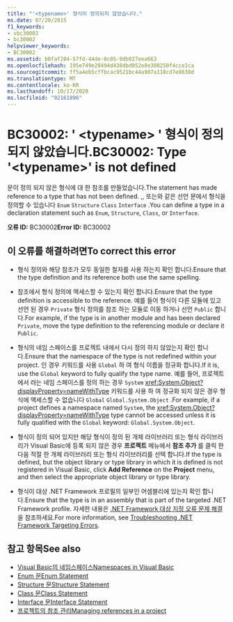 ```yaml
---
title: "'<typename>' 형식이 정의되지 않았습니다."
ms.date: 07/20/2015
f1_keywords:
- vbc30002
- bc30002
helpviewer_keywords:
- BC30002
ms.assetid: b0faf204-57fd-44de-8c05-9db027eea663
ms.openlocfilehash: 195e749e29494d438dbd052e8e308250f4cce1ca
ms.sourcegitcommit: ff5a4eb5cffbcac9521bc44a907a118cd7e8638d
ms.translationtype: MT
ms.contentlocale: ko-KR
ms.lasthandoff: 10/17/2020
ms.locfileid: "92161896"
---
```

# <a name="bc30002-type-typename-is-not-defined"></a><span data-ttu-id="80140-102">BC30002: ' \<typename> ' 형식이 정의 되지 않았습니다.</span><span class="sxs-lookup"><span data-stu-id="80140-102">BC30002: Type '\<typename>' is not defined</span></span>

<span data-ttu-id="80140-103">문이 정의 되지 않은 형식에 대 한 참조를 만들었습니다.</span><span class="sxs-lookup"><span data-stu-id="80140-103">The statement has made reference to a type that has not been defined.</span></span> <span data-ttu-id="80140-104">,, 또는와 같은 선언 문에서 형식을 정의할 수 있습니다 `Enum` `Structure` `Class` `Interface` .</span><span class="sxs-lookup"><span data-stu-id="80140-104">You can define a type in a declaration statement such as `Enum`, `Structure`, `Class`, or `Interface`.</span></span>

 <span data-ttu-id="80140-105">**오류 ID:** BC30002</span><span class="sxs-lookup"><span data-stu-id="80140-105">**Error ID:** BC30002</span></span>

## <a name="to-correct-this-error"></a><span data-ttu-id="80140-106">이 오류를 해결하려면</span><span class="sxs-lookup"><span data-stu-id="80140-106">To correct this error</span></span>

- <span data-ttu-id="80140-107">형식 정의와 해당 참조가 모두 동일한 철자를 사용 하는지 확인 합니다.</span><span class="sxs-lookup"><span data-stu-id="80140-107">Ensure that the type definition and its reference both use the same spelling.</span></span>

- <span data-ttu-id="80140-108">참조에서 형식 정의에 액세스할 수 있는지 확인 합니다.</span><span class="sxs-lookup"><span data-stu-id="80140-108">Ensure that the type definition is accessible to the reference.</span></span> <span data-ttu-id="80140-109">예를 들어 형식이 다른 모듈에 있고 선언 된 경우 `Private` 형식 정의를 참조 하는 모듈로 이동 하거나 선언 `Public` 합니다.</span><span class="sxs-lookup"><span data-stu-id="80140-109">For example, if the type is in another module and has been declared `Private`, move the type definition to the referencing module or declare it `Public`.</span></span>

- <span data-ttu-id="80140-110">형식의 네임 스페이스를 프로젝트 내에서 다시 정의 하지 않았는지 확인 합니다.</span><span class="sxs-lookup"><span data-stu-id="80140-110">Ensure that the namespace of the type is not redefined within your project.</span></span> <span data-ttu-id="80140-111">인 경우 키워드를 사용 `Global` 하 여 형식 이름을 정규화 합니다.</span><span class="sxs-lookup"><span data-stu-id="80140-111">If it is, use the `Global` keyword to fully qualify the type name.</span></span> <span data-ttu-id="80140-112">예를 들어, 프로젝트에서 라는 네임 스페이스를 정의 하는 경우 `System` <xref:System.Object?displayProperty=nameWithType> 키워드를 사용 하 여 정규화 되지 않은 경우 형식에 액세스할 수 없습니다 `Global` `Global.System.Object` .</span><span class="sxs-lookup"><span data-stu-id="80140-112">For example, if a project defines a namespace named `System`, the <xref:System.Object?displayProperty=nameWithType> type cannot be accessed unless it is fully qualified with the `Global` keyword: `Global.System.Object`.</span></span>

- <span data-ttu-id="80140-113">형식이 정의 되어 있지만 해당 형식이 정의 된 개체 라이브러리 또는 형식 라이브러리가 Visual Basic에 등록 되지 않은 경우 **프로젝트** 메뉴에서 **참조 추가** 를 클릭 한 다음 적절 한 개체 라이브러리 또는 형식 라이브러리를 선택 합니다.</span><span class="sxs-lookup"><span data-stu-id="80140-113">If the type is defined, but the object library or type library in which it is defined is not registered in Visual Basic, click **Add Reference** on the **Project** menu, and then select the appropriate object library or type library.</span></span>

- <span data-ttu-id="80140-114">형식이 대상 .NET Framework 프로필의 일부인 어셈블리에 있는지 확인 합니다.</span><span class="sxs-lookup"><span data-stu-id="80140-114">Ensure that the type is in an assembly that is part of the targeted .NET Framework profile.</span></span> <span data-ttu-id="80140-115">자세한 내용은 [.NET Framework 대상 지정 오류 문제 해결](/visualstudio/msbuild/troubleshooting-dotnet-framework-targeting-errors)을 참조하세요.</span><span class="sxs-lookup"><span data-stu-id="80140-115">For more information, see [Troubleshooting .NET Framework Targeting Errors](/visualstudio/msbuild/troubleshooting-dotnet-framework-targeting-errors).</span></span>

## <a name="see-also"></a><span data-ttu-id="80140-116">참고 항목</span><span class="sxs-lookup"><span data-stu-id="80140-116">See also</span></span>

- [<span data-ttu-id="80140-117">Visual Basic의 네임스페이스</span><span class="sxs-lookup"><span data-stu-id="80140-117">Namespaces in Visual Basic</span></span>](../../programming-guide/program-structure/namespaces.md)
- [<span data-ttu-id="80140-118">Enum 문</span><span class="sxs-lookup"><span data-stu-id="80140-118">Enum Statement</span></span>](../statements/enum-statement.md)
- [<span data-ttu-id="80140-119">Structure 문</span><span class="sxs-lookup"><span data-stu-id="80140-119">Structure Statement</span></span>](../statements/structure-statement.md)
- [<span data-ttu-id="80140-120">Class 문</span><span class="sxs-lookup"><span data-stu-id="80140-120">Class Statement</span></span>](../statements/class-statement.md)
- [<span data-ttu-id="80140-121">Interface 문</span><span class="sxs-lookup"><span data-stu-id="80140-121">Interface Statement</span></span>](../statements/interface-statement.md)
- [<span data-ttu-id="80140-122">프로젝트의 참조 관리</span><span class="sxs-lookup"><span data-stu-id="80140-122">Managing references in a project</span></span>](/visualstudio/ide/managing-references-in-a-project)
